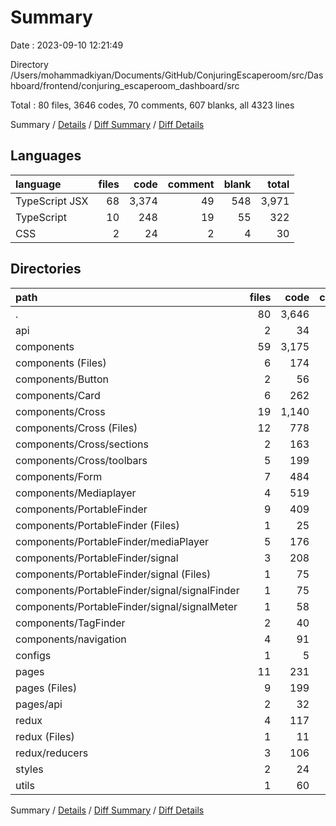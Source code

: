 # Summary

Date : 2023-09-10 12:21:49

Directory /Users/mohammadkiyan/Documents/GitHub/ConjuringEscaperoom/src/Dashboard/frontend/conjuring_escaperoom_dashboard/src

Total : 80 files,  3646 codes, 70 comments, 607 blanks, all 4323 lines

Summary / [Details](details.md) / [Diff Summary](diff.md) / [Diff Details](diff-details.md)

## Languages
| language | files | code | comment | blank | total |
| :--- | ---: | ---: | ---: | ---: | ---: |
| TypeScript JSX | 68 | 3,374 | 49 | 548 | 3,971 |
| TypeScript | 10 | 248 | 19 | 55 | 322 |
| CSS | 2 | 24 | 2 | 4 | 30 |

## Directories
| path | files | code | comment | blank | total |
| :--- | ---: | ---: | ---: | ---: | ---: |
| . | 80 | 3,646 | 70 | 607 | 4,323 |
| api | 2 | 34 | 0 | 2 | 36 |
| components | 59 | 3,175 | 46 | 507 | 3,728 |
| components (Files) | 6 | 174 | 35 | 40 | 249 |
| components/Button | 2 | 56 | 0 | 12 | 68 |
| components/Card | 6 | 262 | 4 | 51 | 317 |
| components/Cross | 19 | 1,140 | 3 | 189 | 1,332 |
| components/Cross (Files) | 12 | 778 | 3 | 128 | 909 |
| components/Cross/sections | 2 | 163 | 0 | 28 | 191 |
| components/Cross/toolbars | 5 | 199 | 0 | 33 | 232 |
| components/Form | 7 | 484 | 0 | 64 | 548 |
| components/Mediaplayer | 4 | 519 | 1 | 57 | 577 |
| components/PortableFinder | 9 | 409 | 0 | 61 | 470 |
| components/PortableFinder (Files) | 1 | 25 | 0 | 6 | 31 |
| components/PortableFinder/mediaPlayer | 5 | 176 | 0 | 35 | 211 |
| components/PortableFinder/signal | 3 | 208 | 0 | 20 | 228 |
| components/PortableFinder/signal (Files) | 1 | 75 | 0 | 5 | 80 |
| components/PortableFinder/signal/signalFinder | 1 | 75 | 0 | 9 | 84 |
| components/PortableFinder/signal/signalMeter | 1 | 58 | 0 | 6 | 64 |
| components/TagFinder | 2 | 40 | 0 | 13 | 53 |
| components/navigation | 4 | 91 | 3 | 20 | 114 |
| configs | 1 | 5 | 0 | 2 | 7 |
| pages | 11 | 231 | 5 | 49 | 285 |
| pages (Files) | 9 | 199 | 3 | 41 | 243 |
| pages/api | 2 | 32 | 2 | 8 | 42 |
| redux | 4 | 117 | 17 | 28 | 162 |
| redux (Files) | 1 | 11 | 2 | 5 | 18 |
| redux/reducers | 3 | 106 | 15 | 23 | 144 |
| styles | 2 | 24 | 2 | 4 | 30 |
| utils | 1 | 60 | 0 | 15 | 75 |

Summary / [Details](details.md) / [Diff Summary](diff.md) / [Diff Details](diff-details.md)